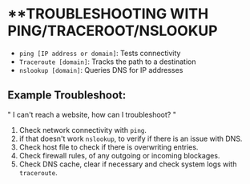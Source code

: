 # **TROUBLESHOOTING WITH PING/TRACEROOT/NSLOOKUP

- `ping [IP address or domain]`:
Tests connectivity
- `Traceroute [domain]`:
Tracks the path to a destination
- `nslookup [domain]`:
Queries DNS for IP addresses

## **Example Troubleshoot**:

" I can't reach a website, how can I troubleshoot? "

1) Check network connectivity with `ping`.
2) if that doesn't work `nslookup`, to verify if there is an issue with DNS.
3) Check host file to check if there is overwriting entries.
4) Check firewall rules, of any outgoing or incoming blockages.
5) Check DNS cache, clear if necessary and check system logs with `traceroute`.